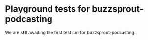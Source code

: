 # Playground tests for buzzsprout-podcasting
We are still awaiting the first test run for buzzsprout-podcasting.
